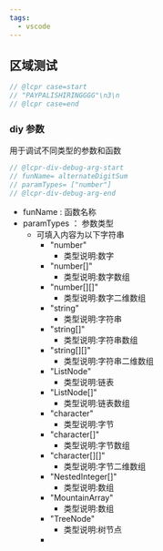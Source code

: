 ```yaml
---
tags:
  - vscode
---
```


## 区域测试

```c++
// @lcpr case=start
// "PAYPALISHIRINGGGG"\n3\n
// @lcpr case=end
```


### diy 参数

用于调试不同类型的参数和函数

```c++
// @lcpr-div-debug-arg-start
// funName= alternateDigitSum
// paramTypes= ["number"]
// @lcpr-div-debug-arg-end
```

- funName : 函数名称
- paramTypes ： 参数类型
	- 可填入内容为以下字符串
	    - "number"
	        - 类型说明:数字
	    - "number[]"
	        - 类型说明:数字数组
	    - "number[][]"
	        - 类型说明:数字二维数组
	    - "string"
	        - 类型说明:字符串
	    - "string[]"
	        - 类型说明:字符串数组
	    - "string[][]"
	        - 类型说明:字符串二维数组
	    - "ListNode"
	        - 类型说明:链表
	    - "ListNode[]"
	        - 类型说明:链表数组
	    - "character"
	        - 类型说明:字节
	    - "character[]"
	        - 类型说明:字节数组
	    - "character[][]"
	        - 类型说明:字节二维数组
	    - "NestedInteger[]"
	        - 类型说明:数组
	    - "MountainArray"
	        - 类型说明:数组
	    - "TreeNode"
	        - 类型说明:树节点
	    - 